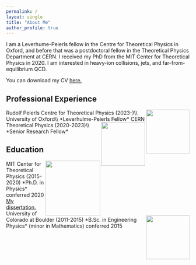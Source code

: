 ```yaml
---
permalink: /
layout: single
title: "About Me"
author_profile: true
---
```


I am a Leverhume-Peierls fellow in the Centre for Theoretical Physics in Oxford, and before that was a postdoctoral fellow in the Theoretical Physics Department at CERN. I received my PhD from the MIT Center for Theoretical Physics in 2020.
I am interested in heavy-ion collisions, jets, and far-from-equilibrium QCD.

You can download my CV <a href="https://jasminebrewer.github.io/assets/files/JasmineBrewer_CV.pdf" target="_blank">here.</a>

## Professional Experience

<img align="right" src="https://jasminebrewer.github.io/assets/images/Oxford_logo.png" width="120" padding="10"/>
Rudolf Peierls Centre for Theoretical Physics (2023-)\\
University of Oxford\\
*Leverhulme-Peierls Fellow*

<img align="right" src="https://jasminebrewer.github.io/assets/images/CERN_logo.svg" width="120" padding="10"/>
CERN Theoretical Physics (2020-2023)\\
*Senior Research Fellow*

## Education

<img align="right" src="https://jasminebrewer.github.io/assets/images/MIT.png" width="150" padding="10"/>
MIT Center for Theoretical Physics (2015-2020)  
*Ph.D. in Physics* conferred 2020  
<a href="https://jasminebrewer.github.io/assets/files/brewer-phd-physics-2020.pdf" target="_blank">My dissertation.</a>  

<img align="right" src="https://jasminebrewer.github.io/assets/images/CU.jpeg" width="120" padding="10" />
University of Colorado at Boulder (2011-2015)  
*B.Sc. in Engineering Physics* (minor in Mathematics) conferred 2015
